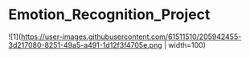 ﻿# Emotion_Recognition_Project


![1](https://user-images.githubusercontent.com/61511510/205942455-3d217080-8251-49a5-a491-1d12f3f4705e.png | width=100)

